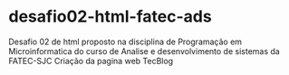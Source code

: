 # desafio02-html-fatec-ads
 Desafio 02 de html proposto na disciplina de Programação em Microinformatica do curso de Analise e desenvolvimento de sistemas da FATEC-SJC
 Criação da pagina web TecBlog
